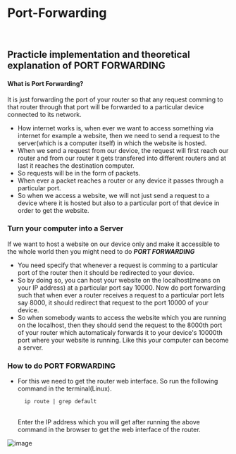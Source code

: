# Port-Forwarding
<br>

## Practicle implementation and theoretical explanation of PORT FORWARDING

#### What is Port Forwarding?
It is just forwarding the port of your router so that any request comming to that router through that port will be forwarded to a particular device connected to its network.
* How internet works is, when ever we want to access something via internet for example a website, then we need to send a request to the server(which is a computer itself) in which the website is hosted.
* When we send a request from our device, the request will first reach our router and from our router it gets transfered into different routers and at last it reaches the destination computer.
* So requests will be in the form of packets.
* When ever a packet reaches a router or any device it passes through a particular port.
* So when we access a website, we will not just send a request to a device where it is hosted but also to a particular port of that device in order to get the website.

### Turn your computer into a Server

If we want to host a website on our device only and make it accessible to the whole world then you might need to do ***PORT FORWARDING***
* You need specify that whenever a request is comming to a particular port of the router then it should be redirected to your device.
* So by doing so, you can host your website on the localhost(means on your IP address) at a particular port say 10000. Now do port forwarding such that when ever a router receives a request to a particular port lets say 8000, it should redirect that request to the port 10000 of your device.
* So when somebody wants to access the website which you are running on the localhost, then they should send the request to the 8000th port of your router which automaticaly forwards it to your device's 10000th port where your website is running.
Like this your computer can become a server.

### How to do PORT FORWARDING

* For this we need to get the router web interface. So run the following command in the terminal(Linux).
  <br>
  
        ip route | grep default
  
  <br>
  Enter the IP address which you will get after running the above command in the browser to get the web interface of the router.
  
![image](https://github.com/sanjeevholla26/Port-Forwarding/assets/104841119/9f028cdb-2f2c-49c8-9eee-96b3f9b74e6a)

   
